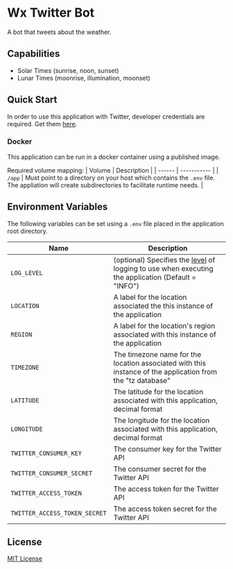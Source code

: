 # Wx Twitter Bot

A bot that tweets about the weather.

## Capabilities

- Solar Times (sunrise, noon, sunset)
- Lunar Times (moonrise, illumination, moonset)

## Quick Start

In order to use this application with Twitter, developer credentials are required. Get them [here](https://developer.twitter.com/).

### Docker

This application can be run in a docker container using a published image.

Required volume mapping:
| Volume | Description |
| ------ | ----------- |
| `/app` | Must point to a directory on your host which contains the `.env` file. <br /> The appliation will create subdirectories to facilitate runtime needs. |

## Environment Variables

The following variables can be set using a `.env` file placed in the application root directory.

| Name | Description |
| ---- | ----------- |
| `LOG_LEVEL` | (optional) Specifies the [level](https://docs.python.org/3/library/logging.html#levels) of logging to use when executing the application (Default = "INFO") |
| `LOCATION` | A label for the location associated the this instance of the application |
| `REGION` | A label for the location's region associated with this instance of the application |
| `TIMEZONE` | The timezone name for the location associated with this instance of the application from the "tz database" |
| `LATITUDE` | The latitude for the location associated with this application, decimal format |
| `LONGITUDE` | The longitude for the location associated with this application, decimal format |
| `TWITTER_CONSUMER_KEY` | The consumer key for the Twitter API |
| `TWITTER_CONSUMER_SECRET` | The consumer secret for the Twitter API |
| `TWITTER_ACCESS_TOKEN` | The access token for the Twitter API |
| `TWITTER_ACCESS_TOKEN_SECRET` | The access token secret for the Twitter API |

## License

[MIT License](https://github.com/jnsnkrllive/wx-twitter-bot/blob/master/LICENSE)
